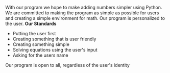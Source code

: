 With our program we hope to make adding numbers simpler using Python. We are committed to making the program as simple as possible for users and creating a simple environment for math. Our program is personalized to the user.
**Our Standards**
- Putting the user first
- Creating something that is user friendly
- Creating something simple
- Solving equations using the user's input
- Asking for the users name

Our program is open to all, regardless of the user's identity
